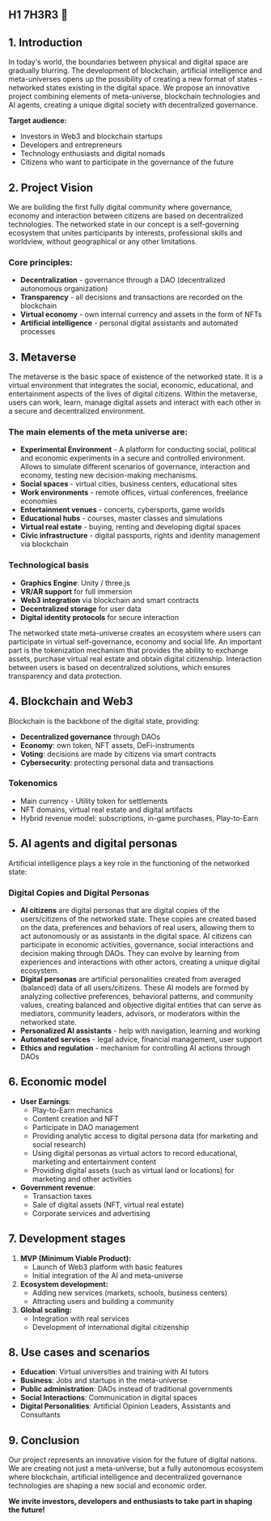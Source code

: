 ## H1 7H3R3 👋

## **1. Introduction**
In today's world, the boundaries between physical and digital space are gradually blurring. The development of blockchain, artificial intelligence and meta-universes opens up the possibility of creating a new format of states - networked states existing in the digital space. We propose an innovative project combining elements of meta-universe, blockchain technologies and AI agents, creating a unique digital society with decentralized governance.

**Target audience:**
- Investors in Web3 and blockchain startups
- Developers and entrepreneurs
- Technology enthusiasts and digital nomads
- Citizens who want to participate in the governance of the future

## **2. Project Vision**
We are building the first fully digital community where governance, economy and interaction between citizens are based on decentralized technologies. The networked state in our concept is a self-governing ecosystem that unites participants by interests, professional skills and worldview, without geographical or any other limitations.

### **Core principles:**
- **Decentralization** - governance through a DAO (decentralized autonomous organization)
- **Transparency** - all decisions and transactions are recorded on the blockchain
- **Virtual economy** - own internal currency and assets in the form of NFTs
- **Artificial intelligence** - personal digital assistants and automated processes

## **3. Metaverse**

The metaverse is the basic space of existence of the networked state. It is a virtual environment that integrates the social, economic, educational, and entertainment aspects of the lives of digital citizens. Within the metaverse, users can work, learn, manage digital assets and interact with each other in a secure and decentralized environment.

### **The main elements of the meta universe are:**
- **Experimental Environment** - A platform for conducting social, political and economic experiments in a secure and controlled environment. Allows to simulate different scenarios of governance, interaction and economy, testing new decision-making mechanisms.
- **Social spaces** - virtual cities, business centers, educational sites
- **Work environments** - remote offices, virtual conferences, freelance economies
- **Entertainment venues** - concerts, cybersports, game worlds
- **Educational hubs** - courses, master classes and simulations
- **Virtual real estate** - buying, renting and developing digital spaces
- **Civic infrastructure** - digital passports, rights and identity management via blockchain

### **Technological basis**
- **Graphics Engine**: Unity / three.js
- **VR/AR support** for full immersion
- **Web3 integration** via blockchain and smart contracts
- **Decentralized storage** for user data
- **Digital identity protocols** for secure interaction

The networked state meta-universe creates an ecosystem where users can participate in virtual self-governance, economy and social life. An important part is the tokenization mechanism that provides the ability to exchange assets, purchase virtual real estate and obtain digital citizenship. Interaction between users is based on decentralized solutions, which ensures transparency and data protection.

## **4. Blockchain and Web3**

Blockchain is the backbone of the digital state, providing:
- **Decentralized governance** through DAOs
- **Economy**: own token, NFT assets, DeFi-instruments
- **Voting**: decisions are made by citizens via smart contracts
- **Cybersecurity**: protecting personal data and transactions

### **Tokenomics**
- Main currency - Utility token for settlements
- NFT domains, virtual real estate and digital artifacts
- Hybrid revenue model: subscriptions, in-game purchases, Play-to-Earn

## **5. AI agents and digital personas**

Artificial intelligence plays a key role in the functioning of the networked state:
### **Digital Copies and Digital Personas**
- **AI citizens** are digital personas that are digital copies of the users/citizens of the networked state. These copies are created based on the data, preferences and behaviors of real users, allowing them to act autonomously or as assistants in the digital space. AI citizens can participate in economic activities, governance, social interactions and decision making through DAOs. They can evolve by learning from experiences and interactions with other actors, creating a unique digital ecosystem.
- **Digital personas** are artificial personalities created from averaged (balanced) data of all users/citizens. These AI models are formed by analyzing collective preferences, behavioral patterns, and community values, creating balanced and objective digital entities that can serve as mediators, community leaders, advisors, or moderators within the networked state.
- **Personalized AI assistants** - help with navigation, learning and working
- **Automated services** - legal advice, financial management, user support
- **Ethics and regulation** - mechanism for controlling AI actions through DAOs

## **6. Economic model**

- **User Earnings**:
  - Play-to-Earn mechanics
  - Content creation and NFT
  - Participate in DAO management
  - Providing analytic access to digital persona data (for marketing and social research)
  - Using digital personas as virtual actors to record educational, marketing and entertainment content
  - Providing digital assets (such as virtual land or locations) for marketing and other activities
- **Government revenue**:
  - Transaction taxes
  - Sale of digital assets (NFT, virtual real estate)
  - Corporate services and advertising

## **7. Development stages**

1. **MVP (Minimum Viable Product):**
   - Launch of Web3 platform with basic features
   - Initial integration of the AI and meta-universe
2. **Ecosystem development:**
   - Adding new services (markets, schools, business centers)
   - Attracting users and building a community
3. **Global scaling:**
   - Integration with real services
   - Development of international digital citizenship

## **8. Use cases and scenarios**

- **Education**: Virtual universities and training with AI tutors
- **Business**: Jobs and startups in the meta-universe
- **Public administration**: DAOs instead of traditional governments
- **Social Interactions**: Communication in digital spaces
- **Digital Personalities**: Artificial Opinion Leaders, Assistants and Consultants

## **9. Conclusion**

Our project represents an innovative vision for the future of digital nations. We are creating not just a meta-universe, but a fully autonomous ecosystem where blockchain, artificial intelligence and decentralized governance technologies are shaping a new social and economic order.

**We invite investors, developers and enthusiasts to take part in shaping the future!**
